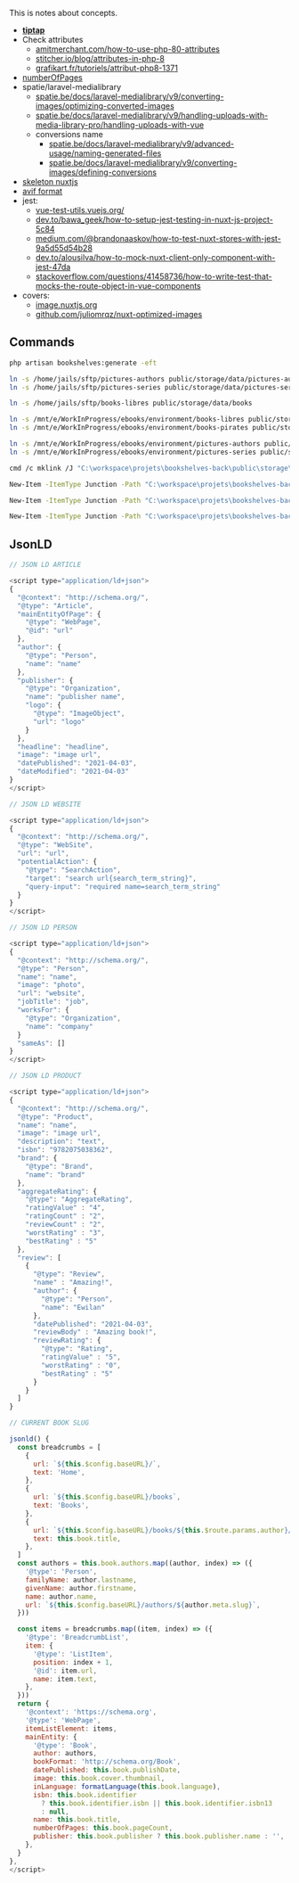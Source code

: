 This is notes about concepts.

- [**tiptap**](https://www.tiptap.dev/)
- Check attributes
  - [amitmerchant.com/how-to-use-php-80-attributes](https://www.amitmerchant.com/how-to-use-php-80-attributes)
  - [stitcher.io/blog/attributes-in-php-8](https://stitcher.io/blog/attributes-in-php-8)
  - [grafikart.fr/tutoriels/attribut-php8-1371](https://grafikart.fr/tutoriels/attribut-php8-1371)
- [numberOfPages](https://idpf.github.io/epub-guides/package-metadata/#schema-numberOfPages)
- spatie/laravel-medialibrary
  - [spatie.be/docs/laravel-medialibrary/v9/converting-images/optimizing-converted-images](https://spatie.be/docs/laravel-medialibrary/v9/converting-images/optimizing-converted-images)
  - [spatie.be/docs/laravel-medialibrary/v9/handling-uploads-with-media-library-pro/handling-uploads-with-vue](https://spatie.be/docs/laravel-medialibrary/v9/handling-uploads-with-media-library-pro/handling-uploads-with-vue)
  - conversions name
    - [spatie.be/docs/laravel-medialibrary/v9/advanced-usage/naming-generated-files](https://spatie.be/docs/laravel-medialibrary/v9/advanced-usage/naming-generated-files)
    - [spatie.be/docs/laravel-medialibrary/v9/converting-images/defining-conversions](https://spatie.be/docs/laravel-medialibrary/v9/converting-images/defining-conversions)
- [skeleton nuxtjs](https://stackoverflow.com/questions/57178253/how-to-create-skeleton-loading-in-nuxt-js)
- [avif format](https://www.zdnet.com/article/chrome-and-firefox-are-getting-support-for-the-new-avif-image-format/)
- jest:
  - [vue-test-utils.vuejs.org/](https://vue-test-utils.vuejs.org/)
  - [dev.to/bawa_geek/how-to-setup-jest-testing-in-nuxt-js-project-5c84](https://dev.to/bawa_geek/how-to-setup-jest-testing-in-nuxt-js-project-5c84)
  - [medium.com/@brandonaaskov/how-to-test-nuxt-stores-with-jest-9a5d55d54b28](https://medium.com/@brandonaaskov/how-to-test-nuxt-stores-with-jest-9a5d55d54b28)
  - [dev.to/alousilva/how-to-mock-nuxt-client-only-component-with-jest-47da](https://dev.to/alousilva/how-to-mock-nuxt-client-only-component-with-jest-47da)
  - [stackoverflow.com/questions/41458736/how-to-write-test-that-mocks-the-route-object-in-vue-components](https://stackoverflow.com/questions/41458736/how-to-write-test-that-mocks-the-route-object-in-vue-components)
- covers:
  - [image.nuxtjs.org](https://image.nuxtjs.org)
  - [github.com/juliomrqz/nuxt-optimized-images](https://github.com/juliomrqz/nuxt-optimized-images)

## Commands

```bash
php artisan bookshelves:generate -eft
```

```bash
ln -s /home/jails/sftp/pictures-authors public/storage/data/pictures-authors
ln -s /home/jails/sftp/pictures-series public/storage/data/pictures-series

ln -s /home/jails/sftp/books-libres public/storage/data/books
```

```bash
ln -s /mnt/e/WorkInProgress/ebooks/environment/books-libres public/storage/data/books
ln -s /mnt/e/WorkInProgress/ebooks/environment/books-pirates public/storage/data/books

ln -s /mnt/e/WorkInProgress/ebooks/environment/pictures-authors public/storage/data/pictures-authors
ln -s /mnt/e/WorkInProgress/ebooks/environment/pictures-series public/storage/data/pictures-series

cmd /c mklink /J "C:\workspace\projets\bookshelves-back\public\storage\data\books\books-pirates" "C:\Users\ewila\OneDrive\Documents\WorkInProgress\ebooks\environment\books-pirates"

New-Item -ItemType Junction -Path "C:\workspace\projets\bookshelves-back\public\storage\data\books\books-pirates" -Target "C:\Users\ewila\OneDrive\Documents\WorkInProgress\ebooks\environment\books-pirates"

New-Item -ItemType Junction -Path "C:\workspace\projets\bookshelves-back\public\storage\data\pictures-authors\pictures-authors" -Target "C:\Users\ewila\OneDrive\Documents\WorkInProgress\ebooks\environment\pictures-authors"

New-Item -ItemType Junction -Path "C:\workspace\projets\bookshelves-back\public\storage\data\pictures-series\pictures-series" -Target "C:\Users\ewila\OneDrive\Documents\WorkInProgress\ebooks\environment\pictures-series"
```

## JsonLD

```js
// JSON LD ARTICLE

<script type="application/ld+json">
{
  "@context": "http://schema.org/",
  "@type": "Article",
  "mainEntityOfPage": {
    "@type": "WebPage",
    "@id": "url"
  },
  "author": {
    "@type": "Person",
    "name": "name"
  },
  "publisher": {
    "@type": "Organization",
    "name": "publisher name",
    "logo": {
      "@type": "ImageObject",
      "url": "logo"
    }
  },
  "headline": "headline",
  "image": "image url",
  "datePublished": "2021-04-03",
  "dateModified": "2021-04-03"
}
</script>

// JSON LD WEBSITE

<script type="application/ld+json">
{
  "@context": "http://schema.org/",
  "@type": "WebSite",
  "url": "url",
  "potentialAction": {
    "@type": "SearchAction",
    "target": "search url{search_term_string}",
    "query-input": "required name=search_term_string"
  }
}
</script>

// JSON LD PERSON

<script type="application/ld+json">
{
  "@context": "http://schema.org/",
  "@type": "Person",
  "name": "name",
  "image": "photo",
  "url": "website",
  "jobTitle": "job",
  "worksFor": {
    "@type": "Organization",
    "name": "company"
  }
  "sameAs": []
}
</script>

// JSON LD PRODUCT

<script type="application/ld+json">
{
  "@context": "http://schema.org/",
  "@type": "Product",
  "name": "name",
  "image": "image url",
  "description": "text",
  "isbn": "9782075038362",
  "brand": {
    "@type": "Brand",
    "name": "brand"
  },
  "aggregateRating": {
    "@type": "AggregateRating",
    "ratingValue" : "4",
    "ratingCount" : "2",
    "reviewCount" : "2",
    "worstRating" : "3",
    "bestRating" : "5"
  },
  "review": [
    {
      "@type": "Review",
      "name" : "Amazing!",
      "author": {
        "@type": "Person",
        "name": "Ewilan"
      },
      "datePublished": "2021-04-03",
      "reviewBody" : "Amazing book!",
      "reviewRating": {
        "@type": "Rating",
        "ratingValue" : "5",
        "worstRating" : "0",
        "bestRating" : "5"
      }
    }
  ]
}

// CURRENT BOOK SLUG

jsonld() {
  const breadcrumbs = [
    {
      url: `${this.$config.baseURL}/`,
      text: 'Home',
    },
    {
      url: `${this.$config.baseURL}/books`,
      text: 'Books',
    },
    {
      url: `${this.$config.baseURL}/books/${this.$route.params.author}/${this.$route.params.slug}`,
      text: this.book.title,
    },
  ]
  const authors = this.book.authors.map((author, index) => ({
    '@type': 'Person',
    familyName: author.lastname,
    givenName: author.firstname,
    name: author.name,
    url: `${this.$config.baseURL}/authors/${author.meta.slug}`,
  }))

  const items = breadcrumbs.map((item, index) => ({
    '@type': 'BreadcrumbList',
    item: {
      '@type': 'ListItem',
      position: index + 1,
      '@id': item.url,
      name: item.text,
    },
  }))
  return {
    '@context': 'https://schema.org',
    '@type': 'WebPage',
    itemListElement: items,
    mainEntity: {
      '@type': 'Book',
      author: authors,
      bookFormat: 'http://schema.org/Book',
      datePublished: this.book.publishDate,
      image: this.book.cover.thumbnail,
      inLanguage: formatLanguage(this.book.language),
      isbn: this.book.identifier
        ? this.book.identifier.isbn || this.book.identifier.isbn13
        : null,
      name: this.book.title,
      numberOfPages: this.book.pageCount,
      publisher: this.book.publisher ? this.book.publisher.name : '',
    },
  }
},
</script>
```
